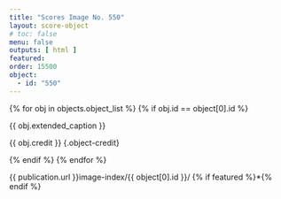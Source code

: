 ```yaml
---
title: "Scores Image No. 550"
layout: score-object
# toc: false
menu: false
outputs: [ html ]
featured: 
order: 15500
object:
  - id: "550"
---
```


{% for obj in objects.object_list %}
{% if obj.id == object[0].id %}

{{ obj.extended_caption }}

{{ obj.credit }} {.object-credit}

{% endif %}
{% endfor %}

<div class="object-credit object-url is-print-only">

{{ publication.url }}image-index/{{ object[0].id }}/ {% if featured %}*{% endif %}

</div>

